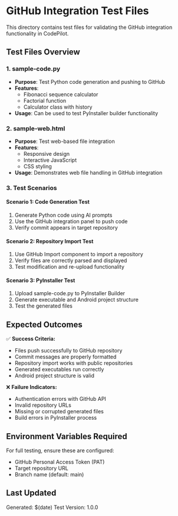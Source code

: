 
# GitHub Integration Test Files

This directory contains test files for validating the GitHub integration functionality in CodePilot.

## Test Files Overview

### 1. sample-code.py
- **Purpose**: Test Python code generation and pushing to GitHub
- **Features**: 
  - Fibonacci sequence calculator
  - Factorial function
  - Calculator class with history
- **Usage**: Can be used to test PyInstaller builder functionality

### 2. sample-web.html
- **Purpose**: Test web-based file integration
- **Features**:
  - Responsive design
  - Interactive JavaScript
  - CSS styling
- **Usage**: Demonstrates web file handling in GitHub integration

### 3. Test Scenarios

#### Scenario 1: Code Generation Test
1. Generate Python code using AI prompts
2. Use the GitHub integration panel to push code
3. Verify commit appears in target repository

#### Scenario 2: Repository Import Test
1. Use GitHub Import component to import a repository
2. Verify files are correctly parsed and displayed
3. Test modification and re-upload functionality

#### Scenario 3: PyInstaller Test
1. Upload sample-code.py to PyInstaller Builder
2. Generate executable and Android project structure
3. Test the generated files

## Expected Outcomes

✅ **Success Criteria:**
- Files push successfully to GitHub repository
- Commit messages are properly formatted
- Repository import works with public repositories
- Generated executables run correctly
- Android project structure is valid

❌ **Failure Indicators:**
- Authentication errors with GitHub API
- Invalid repository URLs
- Missing or corrupted generated files
- Build errors in PyInstaller process

## Environment Variables Required

For full testing, ensure these are configured:
- GitHub Personal Access Token (PAT)
- Target repository URL
- Branch name (default: main)

## Last Updated
Generated: $(date)
Test Version: 1.0.0
